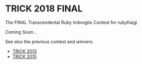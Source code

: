 # TRICK 2018 FINAL

The FINAL Transcendental Ruby Imbroglio Contest for rubyKaigi

*Coming Soon...*

See also the previous contest and winners.

* [TRICK 2013](https://github.com/tric/trick2013)
* [TRICK 2015](https://github.com/tric/trick2015)
